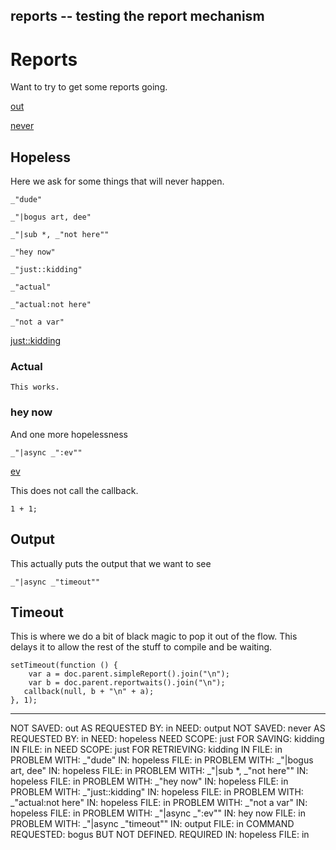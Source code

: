 reports -- testing the report mechanism
---
# Reports

Want to try to get some reports going.

[out](#output "save:")

[never](#hopeless "save:")

## Hopeless

Here we ask for some things that will never happen.

    _"dude"

    _"|bogus art, dee"

    _"|sub *, _"not here""

    _"hey now"

    _"just::kidding"

    _"actual"

    _"actual:not here"

    _"not a var"


[just::kidding](# "store:hi there")

### Actual

    This works.

### hey now

And one more hopelessness

    _"|async _":ev""

[ev]()

This does not call the callback.

    1 + 1;

## Output

This actually puts the output that we want to see
    
    _"|async _"timeout""

## Timeout 

This is where we do a bit of black magic to pop it out of the flow. This
delays it to allow the rest of the stuff to compile and be waiting. 

    setTimeout(function () {
        var a = doc.parent.simpleReport().join("\n");
        var b = doc.parent.reportwaits().join("\n");
       callback(null, b + "\n" + a);
    }, 1); 
    
---
NOT SAVED: out AS REQUESTED BY: in NEED: output
NOT SAVED: never AS REQUESTED BY: in NEED: hopeless
NEED SCOPE: just FOR SAVING: kidding IN FILE: in
NEED SCOPE: just FOR RETRIEVING: kidding IN FILE: in
PROBLEM WITH: _"dude" IN: hopeless FILE: in
PROBLEM WITH: _"|bogus art, dee" IN: hopeless FILE: in
PROBLEM WITH: _"|sub *, _"not here"" IN: hopeless FILE: in
PROBLEM WITH: _"hey now" IN: hopeless FILE: in
PROBLEM WITH: _"just::kidding" IN: hopeless FILE: in
PROBLEM WITH: _"actual:not here" IN: hopeless FILE: in
PROBLEM WITH: _"not a var" IN: hopeless FILE: in
PROBLEM WITH: _"|async _":ev"" IN: hey now FILE: in
PROBLEM WITH: _"|async _"timeout"" IN: output FILE: in
COMMAND REQUESTED: bogus BUT NOT DEFINED. REQUIRED IN: hopeless FILE: in
